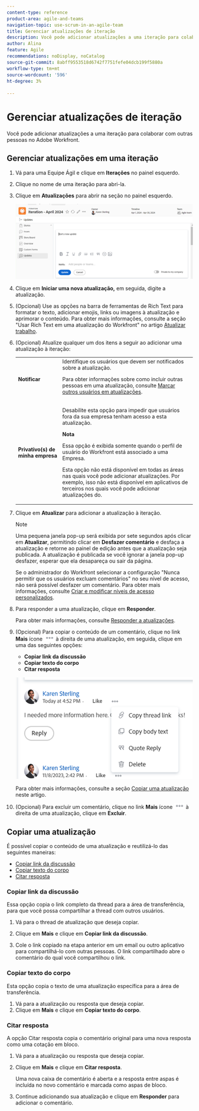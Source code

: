 ```yaml
---
content-type: reference
product-area: agile-and-teams
navigation-topic: use-scrum-in-an-agile-team
title: Gerenciar atualizações de iteração
description: Você pode adicionar atualizações a uma iteração para colaborar com outras pessoas no Adobe Workfront.
author: Alina
feature: Agile
recommendations: noDisplay, noCatalog
source-git-commit: 8abff9553518d6742f7751fefe04dcb199f5880a
workflow-type: tm+mt
source-wordcount: '596'
ht-degree: 3%

---
```



# Gerenciar atualizações de iteração

Você pode adicionar atualizações a uma iteração para colaborar com outras pessoas no Adobe Workfront.

## Gerenciar atualizações em uma iteração

1. Vá para uma Equipe Ágil e clique em **Iterações** no painel esquerdo.
1. Clique no nome de uma iteração para abri-la.
1. Clique em **Atualizações** para abrir na seção no painel esquerdo.

   ![](assets/updates-section-in-iteration.png)
1. Clique em **Iniciar uma nova atualização,** em seguida, digite a atualização.
1. (Opcional) Use as opções na barra de ferramentas de Rich Text para formatar o texto, adicionar emojis, links ou imagens à atualização e aprimorar o conteúdo. Para obter mais informações, consulte a seção &quot;Usar Rich Text em uma atualização do Workfront&quot; no artigo [Atualizar trabalho](/help/quicksilver/workfront-basics/updating-work-items-and-viewing-updates/update-work.md).
1. (Opcional) Atualize qualquer um dos itens a seguir ao adicionar uma atualização à iteração:

   <table style="table-layout:auto"> 
    <col> 
    <col> 
    <tbody> 
     <tr> 
      <td role="rowheader"><strong>Notificar</strong></td> 
      <td>Identifique os usuários que devem ser notificados sobre a atualização. <p>Para obter informações sobre como incluir outras pessoas em uma atualização, consulte <a href="/help/quicksilver/workfront-basics/updating-work-items-and-viewing-updates/tag-others-on-updates.md">Marcar outros usuários em atualizações</a>.</p></td> 
     </tr> 
     <tr> 
      <td role="rowheader"><strong>Privativo(s) de minha empresa</strong></td> 
      <td> <p>Desabilite esta opção para impedir que usuários fora da sua empresa tenham acesso a esta atualização.</p> 
      <p><b>Nota</b></p>
      <p>Essa opção é exibida somente quando o perfil de usuário do Workfront está associado a uma Empresa.</p>
      <p>Esta opção não está disponível em todas as áreas nas quais você pode adicionar atualizações. Por exemplo, isso não está disponível em aplicativos de terceiros nos quais você pode adicionar atualizações do. </p>
      </td> 
     </tr> 
    </tbody> 
   </table>

1. Clique em **Atualizar** para adicionar a atualização à iteração.

   >[!NOTE]
   >
   >Uma pequena janela pop-up será exibida por sete segundos após clicar em **Atualizar**, permitindo clicar em **Desfazer comentário** e desfaça a atualização e retorne ao painel de edição antes que a atualização seja publicada. A atualização é publicada se você ignorar a janela pop-up desfazer, esperar que ela desapareça ou sair da página.
   >
   >Se o administrador do Workfront selecionar a configuração &quot;Nunca permitir que os usuários excluam comentários&quot; no seu nível de acesso, não será possível desfazer um comentário. Para obter mais informações, consulte [Criar e modificar níveis de acesso personalizados](/help/quicksilver/administration-and-setup/add-users/configure-and-grant-access/create-modify-access-levels.md).

1. Para responder a uma atualização, clique em **Responder**.

   Para obter mais informações, consulte [Responder a atualizações](/help/quicksilver/workfront-basics/updating-work-items-and-viewing-updates/reply-to-updates.md).

1. (Opcional) Para copiar o conteúdo de um comentário, clique no link **Mais** ícone ![](assets/more-icon.png) à direita de uma atualização, em seguida, clique em uma das seguintes opções:

   * **Copiar link da discussão**
   * **Copiar texto do corpo**
   * **Citar resposta**

   ![](assets/copy-comment-content-in-updates-section.png)

   Para obter mais informações, consulte a seção [Copiar uma atualização](#copy-an-update) neste artigo.
1. (Opcional) Para excluir um comentário, clique no link **Mais** ícone ![](assets/more-icon.png) à direita de uma atualização, clique em **Excluir**.

## Copiar uma atualização

É possível copiar o conteúdo de uma atualização e reutilizá-lo das seguintes maneiras:

* [Copiar link da discussão](#copy-thread-link)
* [Copiar texto do corpo](#copy-body-text)
* [Citar resposta](#quote-reply)

### Copiar link da discussão

Essa opção copia o link completo da thread para a área de transferência, para que você possa compartilhar a thread com outros usuários.

1. Vá para o thread de atualização que deseja copiar.

1. Clique em **Mais** e clique em **Copiar link da discussão**.

1. Cole o link copiado na etapa anterior em um email ou outro aplicativo para compartilhá-lo com outras pessoas. O link compartilhado abre o comentário do qual você compartilhou o link.

### Copiar texto do corpo

Esta opção copia o texto de uma atualização específica para a área de transferência.

1. Vá para a atualização ou resposta que deseja copiar.
1. Clique em **Mais** e clique em **Copiar texto do corpo**.

### Citar resposta

A opção Citar resposta copia o comentário original para uma nova resposta como uma cotação em bloco.

1. Vá para a atualização ou resposta que deseja copiar.
1. Clique em **Mais** e clique em **Citar resposta**.

   Uma nova caixa de comentário é aberta e a resposta entre aspas é incluída no novo comentário e marcada como aspas de bloco.

1. Continue adicionando sua atualização e clique em **Responder** para adicionar o comentário.